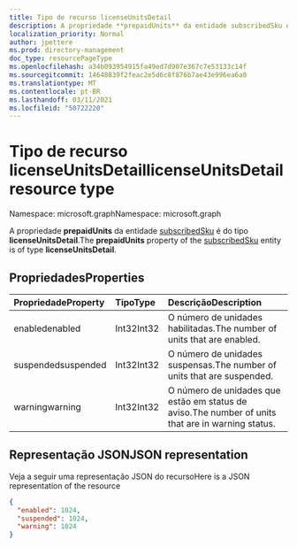 ```yaml
---
title: Tipo de recurso licenseUnitsDetail
description: A propriedade **prepaidUnits** da entidade subscribedSku é do tipo **licenseUnitsDetail**.
localization_priority: Normal
author: jpettere
ms.prod: directory-management
doc_type: resourcePageType
ms.openlocfilehash: a34b093954915fa49ed7d907e367c7e53133c14f
ms.sourcegitcommit: 14648839f2feac2e5d6c8f876b7ae43e996ea6a0
ms.translationtype: MT
ms.contentlocale: pt-BR
ms.lasthandoff: 03/11/2021
ms.locfileid: "50722220"
---
```

# <a name="licenseunitsdetail-resource-type"></a><span data-ttu-id="77e4e-103">Tipo de recurso licenseUnitsDetail</span><span class="sxs-lookup"><span data-stu-id="77e4e-103">licenseUnitsDetail resource type</span></span>

<span data-ttu-id="77e4e-104">Namespace: microsoft.graph</span><span class="sxs-lookup"><span data-stu-id="77e4e-104">Namespace: microsoft.graph</span></span>

<span data-ttu-id="77e4e-105">A propriedade **prepaidUnits** da entidade [subscribedSku](subscribedsku.md) é do tipo **licenseUnitsDetail**.</span><span class="sxs-lookup"><span data-stu-id="77e4e-105">The **prepaidUnits** property of the [subscribedSku](subscribedsku.md) entity is of type **licenseUnitsDetail**.</span></span>

## <a name="properties"></a><span data-ttu-id="77e4e-106">Propriedades</span><span class="sxs-lookup"><span data-stu-id="77e4e-106">Properties</span></span>
| <span data-ttu-id="77e4e-107">Propriedade</span><span class="sxs-lookup"><span data-stu-id="77e4e-107">Property</span></span>     | <span data-ttu-id="77e4e-108">Tipo</span><span class="sxs-lookup"><span data-stu-id="77e4e-108">Type</span></span>   |<span data-ttu-id="77e4e-109">Descrição</span><span class="sxs-lookup"><span data-stu-id="77e4e-109">Description</span></span>|
|:-------------|:-----|:----------|
|<span data-ttu-id="77e4e-110">enabled</span><span class="sxs-lookup"><span data-stu-id="77e4e-110">enabled</span></span>|<span data-ttu-id="77e4e-111">Int32</span><span class="sxs-lookup"><span data-stu-id="77e4e-111">Int32</span></span>| <span data-ttu-id="77e4e-112">O número de unidades habilitadas.</span><span class="sxs-lookup"><span data-stu-id="77e4e-112">The number of units that are enabled.</span></span> |
|<span data-ttu-id="77e4e-113">suspended</span><span class="sxs-lookup"><span data-stu-id="77e4e-113">suspended</span></span>|<span data-ttu-id="77e4e-114">Int32</span><span class="sxs-lookup"><span data-stu-id="77e4e-114">Int32</span></span>| <span data-ttu-id="77e4e-115">O número de unidades suspensas.</span><span class="sxs-lookup"><span data-stu-id="77e4e-115">The number of units that are suspended.</span></span> |
|<span data-ttu-id="77e4e-116">warning</span><span class="sxs-lookup"><span data-stu-id="77e4e-116">warning</span></span>|<span data-ttu-id="77e4e-117">Int32</span><span class="sxs-lookup"><span data-stu-id="77e4e-117">Int32</span></span>| <span data-ttu-id="77e4e-118">O número de unidades que estão em status de aviso.</span><span class="sxs-lookup"><span data-stu-id="77e4e-118">The number of units that are in warning status.</span></span> |

## <a name="json-representation"></a><span data-ttu-id="77e4e-119">Representação JSON</span><span class="sxs-lookup"><span data-stu-id="77e4e-119">JSON representation</span></span>

<span data-ttu-id="77e4e-120">Veja a seguir uma representação JSON do recurso</span><span class="sxs-lookup"><span data-stu-id="77e4e-120">Here is a JSON representation of the resource</span></span>

<!-- {
  "blockType": "resource",
  "optionalProperties": [

  ],
  "@odata.type": "microsoft.graph.licenseUnitsDetail"
}-->

```json
{
  "enabled": 1024,
  "suspended": 1024,
  "warning": 1024
}

```

<!-- uuid: 8fcb5dbc-d5aa-4681-8e31-b001d5168d79
2015-10-25 14:57:30 UTC -->
<!-- {
  "type": "#page.annotation",
  "description": "licenseUnitsDetail resource",
  "keywords": "",
  "section": "documentation",
  "tocPath": ""
}-->

